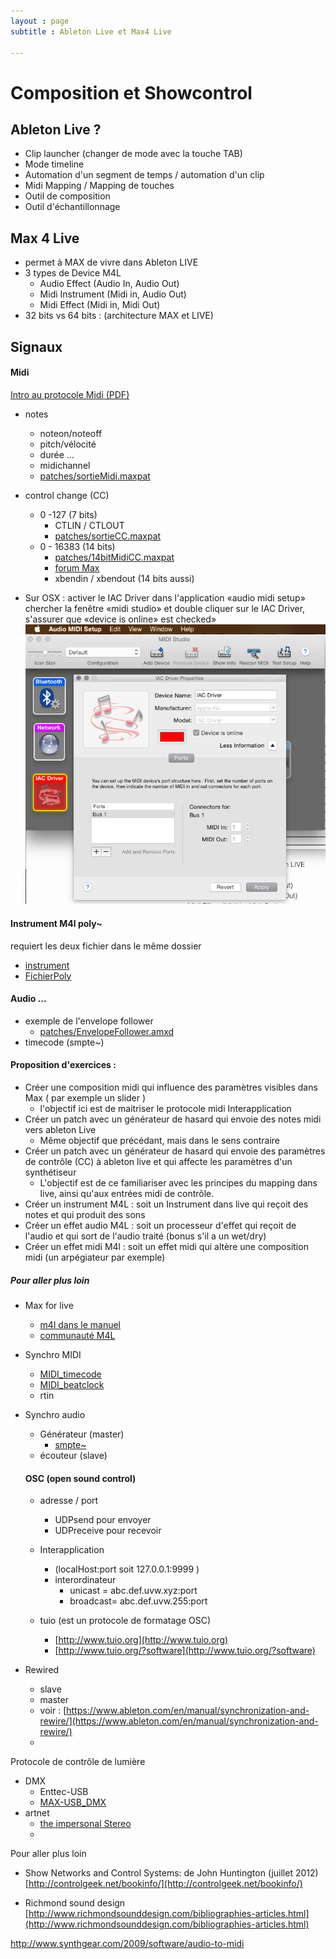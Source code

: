 ```yaml
---
layout : page  
subtitle : Ableton Live et Max4 Live

---
```

# Composition et Showcontrol

## Ableton Live ?

* Clip launcher (changer de mode avec la touche TAB)
* Mode timeline
* Automation d'un segment de temps / automation d'un clip
* Midi Mapping / Mapping de touches
* Outil de composition
* Outil d'échantillonnage

## Max 4 Live
* permet à MAX de vivre dans Ableton LIVE
* 3 types de Device M4L
  * Audio Effect (Audio In,  Audio Out)
  * Midi Instrument (Midi in, Audio Out)
  * Midi Effect (Midi in,  Midi Out)
* 32 bits vs 64 bits : (architecture MAX et LIVE)


## Signaux

#### Midi
[Intro au protocole Midi (PDF)](http://www.midi.org/aboutmidi/intromidi.pdf)

* notes
  * noteon/noteoff
  * pitch/vélocité
  * durée ...
  * midichannel
  * [patches/sortieMidi.maxpat](../patches/sortieMidi.maxpat)
* control change (CC)
  * 0 -127 (7 bits)
    * CTLIN / CTLOUT
    * [patches/sortieCC.maxpat](../patches/sortieCC.maxpat)
  * 0 - 16383 (14 bits)
    * [patches/14bitMidiCC.maxpat](../patches/14bitMidiCC.maxpat)
    * [forum Max](https://cycling74.com/forums/topic/14bit-cc-to-ableton/)
    * xbendin / xbendout (14 bits aussi)

* Sur OSX : activer le IAC Driver dans l'application «audio midi setup»  chercher la fenêtre «midi studio» et double cliquer sur le IAC Driver,  s'assurer que «device is online» est checked»
![../img/live_midi-IAC.png](../img/live_midi-IAC.png)

#### Instrument M4l poly~
requiert les deux fichier dans le même dossier

* [instrument](../patches/m4l-synth.amxd)
* [FichierPoly](../patches/polySynth.maxpat)

#### Audio ...
* exemple de l'envelope follower
  * [patches/EnvelopeFollower.amxd](../patches/EnvelopeFollower.amxd)
* timecode (smpte~)



#### Proposition d'exercices :

* Créer une composition midi qui influence des paramètres visibles dans Max ( par exemple un slider )
  * l'objectif ici est de maitriser le protocole midi Interapplication
* Créer un patch avec un générateur de hasard qui envoie des notes midi vers ableton Live
  * Même objectif que précédant,  mais dans le sens contraire
* Créer un patch avec un générateur de hasard qui envoie des paramètres de contrôle (CC) à ableton live et qui affecte les paramètres d'un synthétiseur
  * L'objectif est de ce familiariser avec les principes du mapping dans live,  ainsi qu'aux entrées midi de contrôle.
* Créer un instrument M4L : soit un Instrument dans live qui reçoit  des notes et qui produit des sons
* Créer un effet audio M4L : soit un processeur d'effet qui reçoit de l'audio et qui sort de l'audio traité (bonus s'il a un wet/dry)
* Créer un effet midi M4l : soit un effet midi qui altère une composition midi (un arpégiateur par exemple)  


##### Pour aller plus loin
* Max for live
  * [m4l dans le manuel ](https://www.ableton.com/en/manual/max-for-live/)
  * [communauté M4L](http://maxforlive.com)


* Synchro MIDI  
    * [MIDI_timecode](https://en.wikipedia.org/wiki/MIDI_timecode)
    * [MIDI_beatclock](https://en.wikipedia.org/wiki/MIDI_beat_clock)
    * rtin

* Synchro audio
  * Générateur (master)
    *  [smpte~](https://cycling74.com/toolbox/smpte/#.VhKbH7TY7Qc)
  * écouteur (slave)


  #### OSC (open sound control)
  * adresse / port
    * UDPsend pour envoyer
    * UDPreceive pour recevoir   

  * Interapplication
    * (localHost:port soit 127.0.0.1:9999 )
    * interordinateur
      * unicast = abc.def.uvw.xyz:port
      * broadcast= abc.def.uvw.255:port

  * tuio (est un protocole de formatage OSC)
    * [http://www.tuio.org](http://www.tuio.org)
    * [http://www.tuio.org/?software](http://www.tuio.org/?software)


* Rewired
  * slave
  * master
  * voir : [https://www.ableton.com/en/manual/synchronization-and-rewire/](https://www.ableton.com/en/manual/synchronization-and-rewire/)
  *


Protocole de contrôle de lumière  

* DMX
  * Enttec-USB
  * [MAX-USB_DMX](https://github.com/gllmAR/MAX-USB_DMX)
* artnet
  * [the impersonal Stereo](http://www.theimpersonalstereo.com/software/maxmspjitter/)
  *
Pour aller plus loin

* Show Networks and Control Systems:
de  John Huntington (juillet 2012) [http://controlgeek.net/bookinfo/](http://controlgeek.net/bookinfo/)


* Richmond sound design [http://www.richmondsounddesign.com/bibliographies-articles.html](http://www.richmondsounddesign.com/bibliographies-articles.html)


http://www.synthgear.com/2009/software/audio-to-midi
